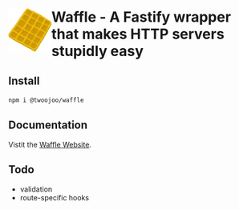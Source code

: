 # <img align="left" src="https://raw.githubusercontent.com/twoojoo/waffle/master/logo.png?raw=true" alt="logo" width="86" height="86"> Waffle - A Fastify wrapper that makes HTTP servers stupidly easy

## Install

```bash
npm i @twoojoo/waffle
```

## Documentation

Vistit the [Waffle Website](https://twoojoo.github.io/waffle/).

## Todo

- validation
- route-specific hooks

